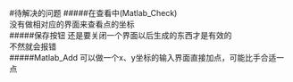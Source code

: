#待解决的问题
#####在查看中(Matlab_Check)  
  没有做相对应的界面来查看点的坐标  
#####保存按钮
  还是要关闭一个界面以后生成的东西才是有效的  
  不然就会报错  
#####Matlab_Add
  可以做一个x、y坐标的输入界面直接加点，可能比手合适一点  
